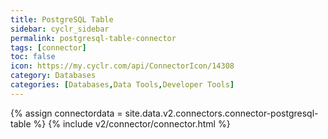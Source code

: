 ```yaml
---
title: PostgreSQL Table
sidebar: cyclr_sidebar
permalink: postgresql-table-connector
tags: [connector]
toc: false
icon: https://my.cyclr.com/api/ConnectorIcon/14308
category: Databases
categories: [Databases,Data Tools,Developer Tools]
---
```

{% assign connectordata = site.data.v2.connectors.connector-postgresql-table %}
{% include v2/connector/connector.html %}	